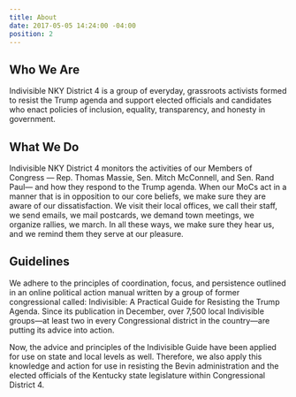 ```yaml
---
title: About
date: 2017-05-05 14:24:00 -04:00
position: 2
---
```


## Who We Are

Indivisible NKY District 4 is a group of everyday, grassroots activists formed to resist the Trump agenda and support elected officials and candidates who enact policies of inclusion, equality, transparency, and honesty in government.

## What We Do

Indivisible NKY District 4 monitors the activities of our Members of Congress — Rep. Thomas Massie, Sen. Mitch McConnell, and Sen. Rand Paul— and how they respond to the Trump agenda. When our MoCs act in a manner that is in opposition to our core beliefs, we make sure they are aware of our dissatisfaction. We visit their local offices, we call their staff, we send emails, we mail postcards, we demand town meetings, we organize rallies, we march. In all these ways, we make sure they hear us, and we remind them they serve at our pleasure.

## Guidelines

We adhere to the principles of coordination, focus, and persistence outlined in an online political action manual written by a group of former congressional called: Indivisible: A Practical Guide for Resisting the Trump Agenda. Since its publication in December, over 7,500 local Indivisible groups—at least two in every Congressional district in the country—are putting its advice into action.

Now, the advice and principles of the Indivisible Guide have been applied for use on state and local levels as well. Therefore, we also apply this knowledge and action for use in resisting the Bevin administration and the elected officials of the Kentucky state legislature within Congressional District 4.